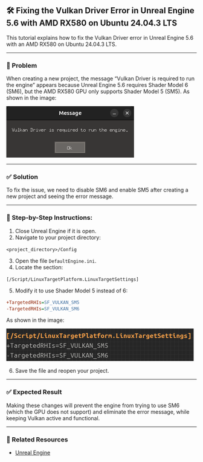 ## 🛠️ Fixing the Vulkan Driver Error in Unreal Engine 5.6 with AMD RX580 on Ubuntu 24.04.3 LTS

This tutorial explains how to fix the Vulkan Driver error in Unreal Engine 5.6 with an AMD RX580 on Ubuntu 24.04.3 LTS.

---

### 🔧 Problem

When creating a new project, the message “Vulkan Driver is required to run the engine” appears because Unreal Engine 5.6 requires Shader Model 6 (SM6), but the AMD RX580 GPU only supports Shader Model 5 (SM5). As shown in the image:

![Message](https://github.com/mcleber/Bug_fixes_and_Configuration_Files/blob/main/Unreal_Engine/image/message.png)

---

### ✅ Solution

To fix the issue, we need to disable SM6 and enable SM5 after creating a new project and seeing the error message.

---

### 📝 Step-by-Step Instructions:

1. Close Unreal Engine if it is open.
2. Navigate to your project directory:

```<project_directory>/Config```

3. Open the file `DefaultEngine.ini`.
4. Locate the section:

```[/Script/LinuxTargetPlatform.LinuxTargetSettings]```

5. Modify it to use Shader Model 5 instead of 6:

```ini
+TargetedRHIs=SF_VULKAN_SM5
-TargetedRHIs=SF_VULKAN_SM6
```

As shown in the image:

![sm5](https://github.com/mcleber/Bug_fixes_and_Configuration_Files/blob/main/Unreal_Engine/image/sm5.png)

6. Save the file and reopen your project.

---

### ✅ Expected Result

Making these changes will prevent the engine from trying to use SM6 (which the GPU does not support) and eliminate the error message, while keeping Vulkan active and functional.

---

### 📎 Related Resources

- [Unreal Engine](https://www.unrealengine.com/en-US/unreal-engine-5)

